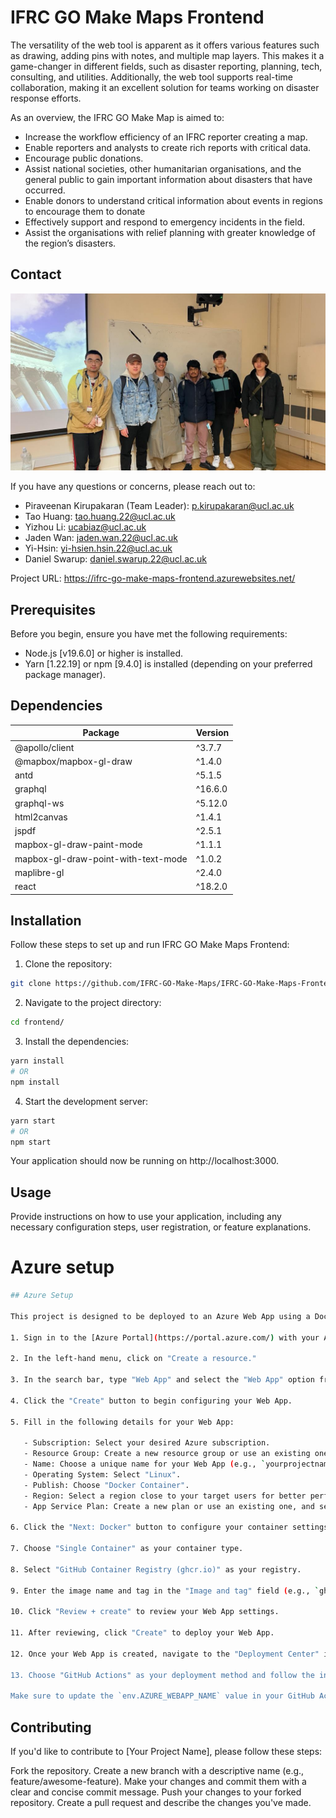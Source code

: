 # IFRC GO Make Maps Frontend

The versatility of the web tool is apparent as it offers various features such as drawing, adding pins with notes, and multiple map layers. This makes it a game-changer in different fields, such as disaster reporting, planning, tech, consulting, and utilities. Additionally, the web tool supports real-time collaboration, making it an excellent solution for teams working on disaster response efforts.

As an overview, the IFRC GO Make Map is aimed to:

- Increase the workflow efficiency of an IFRC reporter creating a map.
- Enable reporters and analysts to create rich reports with critical data.
- Encourage public donations.
- Assist national societies, other humanitarian organisations, and the general public to gain important information about disasters that have occurred.
- Enable donors to understand critical information about events in regions to encourage them to donate
- Effectively support and respond to emergency incidents in the field.
- Assist the organisations with relief planning with greater knowledge of the region’s disasters.

## Contact

![Project Logo](https://github.com/IFRC-GO-Make-Maps/IFRC-GO-Make-Maps-Frontend/blob/main/README%20Assets/IFRC_Group.jpg)


If you have any questions or concerns, please reach out to:

* Piraveenan Kirupakaran (Team Leader): p.kirupakaran@ucl.ac.uk
* Tao Huang: tao.huang.22@ucl.ac.uk
* Yizhou Li: ucabiaz@ucl.ac.uk
* Jaden Wan: jaden.wan.22@ucl.ac.uk
* Yi-Hsin: yi-hsien.hsin.22@ucl.ac.uk
* Daniel Swarup: daniel.swarup.22@ucl.ac.uk

Project URL: https://ifrc-go-make-maps-frontend.azurewebsites.net/

## Prerequisites

Before you begin, ensure you have met the following requirements:

- Node.js [v19.6.0] or higher is installed.
- Yarn [1.22.19] or npm [9.4.0] is installed (depending on your preferred package manager).
## Dependencies

| Package                             | Version  |
| ----------------------------------- | -------- |
| @apollo/client                      | ^3.7.7   |
| @mapbox/mapbox-gl-draw              | ^1.4.0   |
| antd                                | ^5.1.5   |
| graphql                             | ^16.6.0  |
| graphql-ws                          | ^5.12.0  |
| html2canvas                         | ^1.4.1   |
| jspdf                               | ^2.5.1   |
| mapbox-gl-draw-paint-mode           | ^1.1.1   |
| mapbox-gl-draw-point-with-text-mode | ^1.0.2   |
| maplibre-gl                         | ^2.4.0   |
| react                               | ^18.2.0  |


## Installation

Follow these steps to set up and run IFRC GO Make Maps Frontend:

1. Clone the repository:

```bash
git clone https://github.com/IFRC-GO-Make-Maps/IFRC-GO-Make-Maps-Frontend
```

2. Navigate to the project directory:

````bash
cd frontend/
````

3. Install the dependencies:

````bash
yarn install
# OR
npm install
````

4. Start the development server:

````bash
yarn start
# OR
npm start
````

Your application should now be running on http://localhost:3000.

## Usage

Provide instructions on how to use your application, including any necessary configuration steps, user registration, or feature explanations.

# Azure setup

````bash
## Azure Setup

This project is designed to be deployed to an Azure Web App using a Docker container. Follow these steps to set up an Azure Web App for your project:

1. Sign in to the [Azure Portal](https://portal.azure.com/) with your Azure account.

2. In the left-hand menu, click on "Create a resource."

3. In the search bar, type "Web App" and select the "Web App" option from the results.

4. Click the "Create" button to begin configuring your Web App.

5. Fill in the following details for your Web App:

   - Subscription: Select your desired Azure subscription.
   - Resource Group: Create a new resource group or use an existing one.
   - Name: Choose a unique name for your Web App (e.g., `yourprojectname-webapp`).
   - Operating System: Select "Linux".
   - Publish: Choose "Docker Container".
   - Region: Select a region close to your target users for better performance.
   - App Service Plan: Create a new plan or use an existing one, and select the desired pricing tier.

6. Click the "Next: Docker" button to configure your container settings.

7. Choose "Single Container" as your container type.

8. Select "GitHub Container Registry (ghcr.io)" as your registry.

9. Enter the image name and tag in the "Image and tag" field (e.g., `ghcr.io/yourusername/yourprojectname:latest`).

10. Click "Review + create" to review your Web App settings.

11. After reviewing, click "Create" to deploy your Web App.

12. Once your Web App is created, navigate to the "Deployment Center" in your Web App's settings.

13. Choose "GitHub Actions" as your deployment method and follow the instructions to configure the GitHub Actions workflow.

Make sure to update the `env.AZURE_WEBAPP_NAME` value in your GitHub Actions workflow file (`.github/workflows/main.yml`) with the name you chose for your Web App.
````

## Contributing

If you'd like to contribute to [Your Project Name], please follow these steps:

Fork the repository.
Create a new branch with a descriptive name (e.g., feature/awesome-feature).
Make your changes and commit them with a clear and concise commit message.
Push your changes to your forked repository.
Create a pull request and describe the changes you've made.



